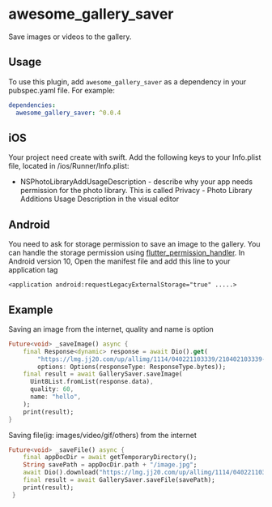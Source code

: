 # awesome_gallery_saver

Save images or videos to the gallery.

## Usage

To use this plugin, add `awesome_gallery_saver` as a dependency in your pubspec.yaml file. For example:
```yaml
dependencies:
  awesome_gallery_saver: ^0.0.4
```

## iOS
Your project need create with swift.
Add the following keys to your Info.plist file, located in <project root>/ios/Runner/Info.plist:
 * NSPhotoLibraryAddUsageDescription - describe why your app needs permission for the photo library. This is called Privacy - Photo Library Additions Usage Description in the visual editor
 
 ##  Android
 You need to ask for storage permission to save an image to the gallery. You can handle the storage permission using [flutter_permission_handler](https://github.com/BaseflowIT/flutter-permission-handler).
 In Android version 10, Open the manifest file and add this line to your application tag
 ```
 <application android:requestLegacyExternalStorage="true" .....>
 ```

## Example
Saving an image from the internet, quality and name is option
``` dart
Future<void> _saveImage() async {
    final Response<dynamic> response = await Dio().get(
        "https://lmg.jj20.com/up/allimg/1114/040221103339/210402103339-8-1200.jpg",
        options: Options(responseType: ResponseType.bytes));
    final result = await GallerySaver.saveImage(
      Uint8List.fromList(response.data),
      quality: 60,
      name: "hello",
    );
    print(result);
}
```

Saving file(ig: images/video/gif/others) from the internet
``` dart
Future<void> _saveFile() async {
    final appDocDir = await getTemporaryDirectory();
    String savePath = appDocDir.path + "/image.jpg";
    await Dio().download("https://lmg.jj20.com/up/allimg/1114/040221103339/210402103339-8-1200.jpg", savePath);
    final result = await GallerySaver.saveFile(savePath);
    print(result);
 }
```